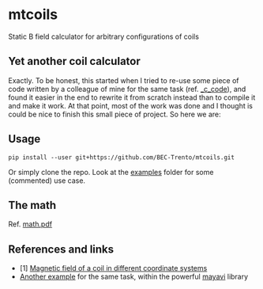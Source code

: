 # mtcoils
Static B field calculator for arbitrary configurations of coils

## Yet another coil calculator
Exactly. To be honest, this started when I tried to re-use some piece of code written by a colleague of mine for the same task (ref. [_c_code](_c_code)), and found it easier in the end to rewrite it from scratch instead than to compile it and make it work. At that point, most of the work was done and I thought is could be nice to finish this small piece of project. So here we are:

## Usage

    pip install --user git+https://github.com/BEC-Trento/mtcoils.git

Or simply clone the repo. Look at the [examples](examples) folder for some (commented) use case.

## The math

Ref. [math.pdf](doc/math.pdf)

## References and links

* [1] [Magnetic field of a coil in different coordinate systems](https://ntrs.nasa.gov/archive/nasa/casi.ntrs.nasa.gov/20010038494.pdf)
* [Another example](http://docs.enthought.com/mayavi/mayavi/auto/example_magnetic_field.html#example-magnetic-field) for the same task, within the powerful [mayavi](http://docs.enthought.com/mayavi/mayavi/index.html) library
